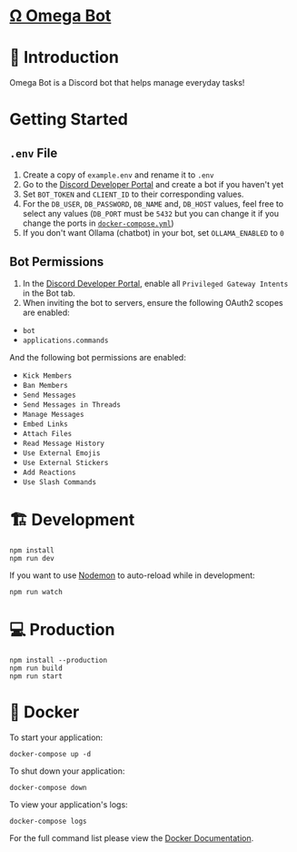 <div>
  <p align="center">
    <a href="https://discordx.js.org" target="_blank" rel="nofollow">
      <h1>Ω Omega Bot</h1>
    </a>
  </p>

# 📖 Introduction

Omega Bot is a Discord bot that helps manage everyday tasks!

# Getting Started

## `.env` File

1. Create a copy of `example.env` and rename it to `.env`
2. Go to the [Discord Developer Portal](https://discord.com/developers) and create a bot if you haven't yet
3. Set `BOT_TOKEN` and `CLIENT_ID` to their corresponding values.
4. For the `DB_USER`, `DB_PASSWORD`, `DB_NAME` and, `DB_HOST` values, feel free to select any values (`DB_PORT` must be `5432` but you can change it if you change the ports in [`docker-compose.yml`](https://github.com/OmgRod/omega-bot/blob/main/docker-compose.yml))
5. If you don't want Ollama (chatbot) in your bot, set `OLLAMA_ENABLED` to `0`

## Bot Permissions

1. In the [Discord Developer Portal](https://discord.com/developers), enable all `Privileged Gateway Intents` in the Bot tab.
2. When inviting the bot to servers, ensure the following OAuth2 scopes are enabled:

- `bot`
- `applications.commands`

And the following bot permissions are enabled:

- `Kick Members`
- `Ban Members`
- `Send Messages`
- `Send Messages in Threads`
- `Manage Messages`
- `Embed Links`
- `Attach Files`
- `Read Message History`
- `Use External Emojis`
- `Use External Stickers`
- `Add Reactions`
- `Use Slash Commands`

# 🏗 Development

```
npm install
npm run dev
```

If you want to use [Nodemon](https://nodemon.io/) to auto-reload while in development:

```
npm run watch
```

# 💻 Production

```
npm install --production
npm run build
npm run start
```

# 🐋 Docker

To start your application:

```
docker-compose up -d
```

To shut down your application:

```
docker-compose down
```

To view your application's logs:

```
docker-compose logs
```

For the full command list please view the [Docker Documentation](https://docs.docker.com/engine/reference/commandline/cli/).